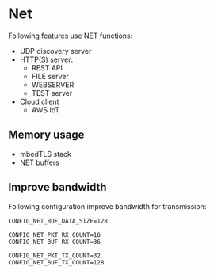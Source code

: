 # Net

Following features use NET functions:

- UDP discovery server
- HTTP(S) server:
  - REST API
  - FILE server
  - WEBSERVER
  - TEST server
- Cloud client
  - AWS IoT

## Memory usage

- mbedTLS stack
- NET buffers

## Improve bandwidth

Following configuration improve bandwidth for transmission:

```
CONFIG_NET_BUF_DATA_SIZE=128

CONFIG_NET_PKT_RX_COUNT=16
CONFIG_NET_BUF_RX_COUNT=36

CONFIG_NET_PKT_TX_COUNT=32
CONFIG_NET_BUF_TX_COUNT=128
```